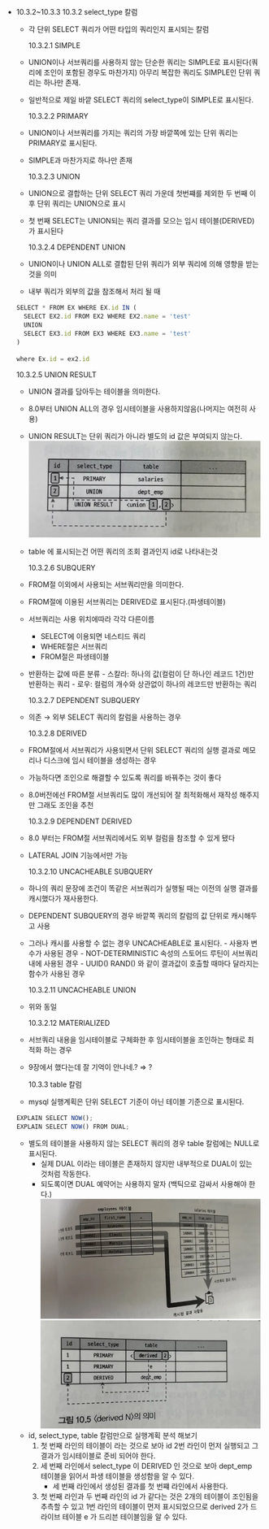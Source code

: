 - 10.3.2~10.3.3
  10.3.2 select_type 칼럼

  - 각 단위 SELECT 쿼리가 어떤 타입의 쿼리인지 표시되는 칼럼

    10.3.2.1 SIMPLE

  - UNION이나 서브쿼리를 사용하지 않는 단순한 쿼리는 SIMPLE로 표시된다(쿼리에 조인이 포함된 경우도 마찬가지) 아무리 복잡한 쿼리도 SIMPLE인 단위 쿼리는 하나만 존재.
  - 일반적으로 제일 바깥 SELECT 쿼리의 select_type이 SIMPLE로 표시된다.

    10.3.2.2 PRIMARY

  - UNION이나 서브쿼리를 가지는 쿼리의 가장 바깥쪽에 있는 단위 쿼리는 PRIMARY로 표시된다.
  - SIMPLE과 마찬가지로 하나만 존재

    10.3.2.3 UNION

  - UNION으로 결합하는 단위 SELECT 쿼리 가운데 첫번쨰를 제외한 두 번째 이후 단위 쿼리는 UNION으로 표시
  - 첫 번째 SELECT는 UNION되는 쿼리 결과를 모으는 임시 테이블(DERIVED)가 표시된다

    10.3.2.4 DEPENDENT UNION

  - UNION이나 UNION ALL로 결합된 단위 쿼리가 외부 쿼리에 의해 영향을 받는 것을 의미
  - 내부 쿼리가 외부의 값을 참조해서 처리 될 때

  ```jsx
  SELECT * FROM EX WHERE EX.id IN (
  	SELECT EX2.id FROM EX2 WHERE EX2.name = 'test'
  	UNION
  	SELECT EX3.id FROM EX3 WHERE EX3.name = 'test'
  )

  where Ex.id = ex2.id
  ```

  10.3.2.5 UNION RESULT

  - UNION 결과를 담아두는 테이블을 의미한다.
  - 8.0부터 UNION ALL의 경우 임시테이블을 사용하지않음(나머지는 여전히 사용)
  - UNION RESULT는 단위 쿼리가 아니라 별도의 id 값은 부여되지 않는다.
    ![alt text](img/image-2.png)
  - table 에 표시되는건 어떤 쿼리의 조회 결과인지 id로 나타내는것

    10.3.2.6 SUBQUERY

  - FROM절 이외에서 사용되는 서브쿼리만을 의미한다.
  - FROM절에 이용된 서브쿼리는 DERIVED로 표시된다.(파생테이블)
  - 서브쿼리는 사용 위치에따라 각각 다른이름
    - SELECT에 이용되면 네스티드 쿼리
    - WHERE절은 서브쿼리
    - FROM절은 파생테이블
  - 반환하는 값에 따른 분류 - 스칼라: 하나의 값(컬럼이 단 하나인 레코드 1건)만 반환하는 쿼리 - 로우: 컬럼의 개수와 상관없이 하나의 레코드만 반환하는 쿼리

    10.3.2.7 DEPENDENT SUBQUERY

  - 의존 → 외부 SELECT 쿼리의 칼럼을 사용하는 경우

    10.3.2.8 DERIVED

  - FROM절에서 서브쿼리가 사용되면서 단위 SELECT 쿼리의 실행 결과로 메모리나 디스크에 임시 테이블을 생성하는 경우
  - 가능하다면 조인으로 해결할 수 있도록 쿼리를 바꿔주는 것이 좋다
  - 8.0버전에선 FROM절 서브쿼리도 많이 개선되어 잘 최적화해서 재작성 해주지만 그래도 조인을 추천

    10.3.2.9 DEPENDENT DERIVED

  - 8.0 부터는 FROM절 서브쿼리에서도 외부 컬럼을 참조할 수 있게 됐다
  - LATERAL JOIN 기능에서만 가능

    10.3.2.10 UNCACHEABLE SUBQUERY

  - 하나의 쿼리 문장에 조건이 똑같은 서브쿼리가 실행될 때는 이전의 실행 결과를 캐시했다가 재사용한다.
  - DEPENDENT SUBQUERY의 경우 바깥쪽 쿼리의 칼럼의 값 단위로 캐시해두고 사용
  - 그러나 캐시를 사용할 수 없는 경우 UNCACHEABLE로 표시된다. - 사용자 변수가 사용된 경우 - NOT-DETERMINISTIC 속성의 스토어드 루틴이 서브쿼리 내에 사용된 경우 - UUID() RAND() 와 같이 결과값이 호출할 때마다 달라지는 함수가 사용된 경우

    10.3.2.11 UNCACHEABLE UNION

  - 위와 동일

    10.3.2.12 MATERIALIZED

  - 서브쿼리 내용을 임시테이블로 구체화한 후 임시테이블을 조인하는 형태로 최적화 하는 경우
  - 9장에서 했다는데 잘 기억이 안나네.? ⇒ ?

    10.3.3 table 칼럼

  - mysql 실행계획은 단위 SELECT 기준이 아닌 테이블 기준으로 표시된다.

  ```jsx
  EXPLAIN SELECT NOW();
  EXPLAIN SELECT NOW() FROM DUAL;
  ```

  - 별도의 테이블을 사용하지 않는 SELECT 쿼리의 경우 table 칼럼에는 NULL로 표시된다.
    - 실제 DUAL 이라는 테이블은 존재하지 않지만 내부적으로 DUAL이 있는 것처럼 작동한다.
    - 되도록이면 DUAL 예약어는 사용하지 말자 (백틱으로 감싸서 사용해야 한다.)
      ![alt text](img/image-3.png)
      ![alt text](img/image-4.png)
  - id, select_type, table 칼럼만으로 실행계획 분석 해보기
    1. 첫 번째 라인의 테이블이 라는 것으로 보아 id 2번 라인이 먼저 실행되고 그 결과가 임시테이블로 준비 되어야 한다.
    2. 세 번째 라인에서 select_type 이 DERIVED 인 것으로 보아 dept_emp 테이블을 읽어서 파생 테이블을 생성함을 알 수 있다.
       - 세 번째 라인에서 생성된 결과를 첫 번쨰 라인에서 사용한다.
    3. 첫 번째 라인과 두 번째 라인의 id 가 같다는 것은 2개의 테이블이 조인됨을 추측할 수 있고 1번 라인의 테이블이 먼저 표시되었으므로 derived 2가 드라이브 테이블 e 가 드리븐 테이블임을 알 수 있다.
